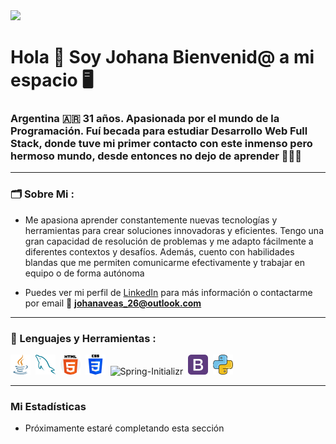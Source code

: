 <div id="header" aling="center">
    <img src ="Banner.png">
    <h1 aling="center" > Hola 👋 Soy Johana Bienvenid@ a mi espacio 🖥️ </h1>
    <h3 aling="center" > Argentina 🇦🇷 31 años. Apasionada por el mundo de la Programación. Fuí becada para estudiar Desarrollo Web Full Stack,
      donde tuve mi primer contacto con este inmenso pero hermoso mundo, desde entonces no dejo de aprender 👩🏻‍💻 </h3>
</div>


---

### 🗂️ Sobre Mi :
  -  Me apasiona aprender constantemente nuevas tecnologías y herramientas para crear soluciones innovadoras y eficientes. Tengo una gran capacidad de resolución de problemas y me adapto fácilmente a diferentes contextos y desafíos. Además, cuento con habilidades blandas que me permiten comunicarme efectivamente y trabajar en equipo o de forma autónoma

 - Puedes ver mi perfil de [LinkedIn](https://www.linkedin.com/in/johana-veas-44794b229/) para más información o contactarme por email 📧  **johanaveas_26@outlook.com**


---

<div aling="left">
    <h3> 📝 Lenguajes y Herramientas : </h3>
    <div aling="center">
        <img src="java.png" title="Java" alt="Java"/>&nbsp;
        <img src="mysql.png" title="MySQL" alt="MySQL"/>&nbsp;
        <img src="html-5.png" title="HTML5" alt="HTML5"/>&nbsp;
        <img src="css-3.png" title="CSS" alt="CSS"/>&nbsp;
        <img src="spring-3.png" title="Spring" alt="Spring-Initializr"/>&nbsp;
        <img src="bootstrap.png" title="Boostrap" alt="Boostrap"/>&nbsp;
        <img src="python.png" title="Pyhton" alt="Python"/>&nbsp;
  </div>
</div> 

---

### Mi Estadísticas
 - Próximamente estaré completando esta sección
